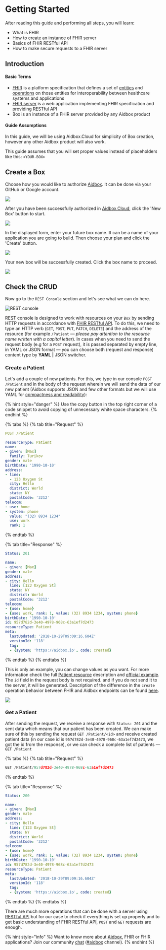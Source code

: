 # Getting Started

After reading this guide and performing all steps, you will learn:

* What is FHIR 
* How to create an instance of FHIR server
* Basics of FHIR RESTful API
* How to make secure requests to a FHIR server

## Introduction

#### Basic Terms

* [FHIR](https://www.hl7.org/fhir/index.html) is a platform specification that defines a set of [entities](https://www.hl7.org/fhir/resourcelist.html) and [operations](https://www.hl7.org/fhir/http.html) on those entities for interoperability between healthcare systems and applications
* [FHIR server](https://aidbox.app) is a web application implementing FHIR specification and providing RESTful API
* Box is an instance of a FHIR server provided by any Aidbox product

#### Guide Assumptions

In this guide, we will be using Aidbox.Cloud for simplicity of Box creation, however any other Aidbox product will also work.

This guide assumes that you will set proper values instead of placeholders like this: `<YOUR-BOX>`

## Create a Box

Choose how you would like to authorize [Aidbox](https://ui.aidbox.app). It can be done via your GitHub or Google account.

![](../.gitbook/assets/scr-2018-10-11_10-49-57.png)

After you have been successfully authorized in [Aidbox.Cloud](https://ui.aidbox.app), click the 'New Box' button to start.

![](../.gitbook/assets/scr-2018-10-11_10-51-55%20%281%29.png)

In the displayed form, enter your future box name. It can be a name of your application you are going to build. Then choose your plan and click the 'Create' button.

![](../.gitbook/assets/2018-10-25-131455_633x702_scrot.png)

Your new box will be successfully created. Click the box name to proceed.

![](../.gitbook/assets/scr-2018-10-11_10-54-04%20%281%29.png)

## Check the CRUD

Now go to the `REST Console` section and let's see what we can do here.

![REST console](../.gitbook/assets/screenshot-2018-10-18-18.54.58.png)

REST console is designed to work with resources on your `Box` by sending HTTP requests in accordance with [FHIR RESTful API](http://hl7.org/fhir/http.html). To do this, we need to type an HTTP verb \(`GET`, `POST`, `PUT`, `PATCH`, `DELETE`\) and the address of the resource \(for example `/Patient` — _please pay attention to the resource name written with a capital letter_\). In cases when you need to send the request body \(e.g for a `POST` request\), it is passed separated by empty line, in YAML or JSON format — you can choose both \(request and response\) content type by **YAML** \| JSON switcher.

### Create a Patient

Let's add a couple of new patients. For this, we type in our console `POST /Patient` and in the body of the request wherein we will send the data of our new patient \(Aidbox supports JSON and few other formats but we will use YAML for [compactness and readability](../faq/why-yaml.md)\):

{% hint style="danger" %}
Use the copy button in the top right corner of a code snippet to avoid copying of unnecessary white space characters.
{% endhint %}

{% tabs %}
{% tab title="Request" %}
```yaml
POST /Patient

resourceType: Patient
name:
- given: [Max]
  family: Turikov
gender: male
birthDate: '1990-10-10'
address:
- line:
  - 123 Oxygen St
  city: Hello
  district: World
  state: NY
  postalCode: '3212'
telecom:
- use: home
- system: phone
  value: "(32) 8934 1234"
  use: work
  rank: 1
```
{% endtab %}

{% tab title="Response" %}
```yaml
Status: 201

name:
- given: [Max]
gender: male
address:
- city: Hello
  line: [123 Oxygen St]
  state: NY
  district: World
  postalCode: '3212'
telecom:
- {use: home}
- {use: work, rank: 1, value: (32) 8934 1234, system: phone}
birthDate: '1990-10-10'
id: 957d782d-3e40-4978-968c-63a1ef7d2473
resourceType: Patient
meta:
  lastUpdated: '2018-10-29T09:09:16.604Z'
  versionId: '118'
  tag:
  - {system: 'https://aidbox.io', code: created}
```
{% endtab %}
{% endtabs %}

This is only an example, you can change values as you want. For more information check the full [Patient resource](https://www.hl7.org/fhir/patient.html) description and [official example](https://www.hl7.org/fhir/patient-example.json.html). The `id` field in the request body is not required. and if you do not send it to the server, it will be generated. Description of the difference in the `create` operation behavior between FHIR and Aidbox endpoints can be found [here](../basic-concepts/aidbox-vs-fhir.md).

![](../.gitbook/assets/2018-10-29-121415_1311x754_scrot.png)

### Get a Patient

After sending the request, we receive a response with `Status: 201` and the sent data which means that our patient has been created. We can make sure of this by sending the request `GET /Patient/<id>` and receive created patient data \(in our case id is `957d782d-3e40-4978-968c-63a1ef7d2473`, we got the id from the response\), or we can check a complete list of patients — `GET /Patient`

{% tabs %}
{% tab title="Request" %}
```javascript
GET /Patient/957d782d-3e40-4978-968c-63a1ef7d2473
```
{% endtab %}

{% tab title="Response" %}
```yaml
Status: 200

name:
- given: [Max]
gender: male
address:
- city: Hello
  line: [123 Oxygen St]
  state: NY
  district: World
  postalCode: '3212'
telecom:
- {use: home}
- {use: work, rank: 1, value: (32) 8934 1234, system: phone}
birthDate: '1990-10-10'
id: 957d782d-3e40-4978-968c-63a1ef7d2473
resourceType: Patient
meta:
  lastUpdated: '2018-10-29T09:09:16.604Z'
  versionId: '118'
  tag:
  - {system: 'https://aidbox.io', code: created}
```
{% endtab %}
{% endtabs %}

There are much more operations that can be done with a server using [RESTful API](../api/) but for our case to check if everything is set up properly and to get basic understanding of FHIR RESTful API, `POST` and `GET` requests are enough.

{% hint style="info" %}
Want to know more about [Aidbox](https://www.health-samurai.io/aidbox), FHIR or FHIR applications? Join our community [chat](https://community.aidbox.app/) \([\#aidbox](https://community.aidbox.app/) channel\).
{% endhint %}

